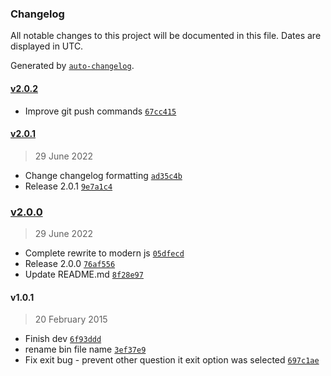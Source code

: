 ### Changelog

All notable changes to this project will be documented in this file. Dates are displayed in UTC.

Generated by [`auto-changelog`](https://github.com/CookPete/auto-changelog).

#### [v2.0.2](https://github.com/felixmosh/kodi-addon-release/compare/v2.0.1...v2.0.2)

- Improve git push commands [`67cc415`](https://github.com/felixmosh/kodi-addon-release/commit/67cc41547adea35b2434ef320945cd560042558e)

#### [v2.0.1](https://github.com/felixmosh/kodi-addon-release/compare/v2.0.0...v2.0.1)

> 29 June 2022

- Change changelog formatting [`ad35c4b`](https://github.com/felixmosh/kodi-addon-release/commit/ad35c4bd92c0a96d96f40e15eb10a1bd772b2ab7)
- Release 2.0.1 [`9e7a1c4`](https://github.com/felixmosh/kodi-addon-release/commit/9e7a1c49d4359b8200867176d4ca112410b45242)

### [v2.0.0](https://github.com/felixmosh/kodi-addon-release/compare/v1.0.1...v2.0.0)

> 29 June 2022

- Complete rewrite to modern js [`05dfecd`](https://github.com/felixmosh/kodi-addon-release/commit/05dfecd2827f8028533334fbfd5696ac0843efa0)
- Release 2.0.0 [`76af556`](https://github.com/felixmosh/kodi-addon-release/commit/76af556a71011aa9fc691b6ea1cc8877fd6b4273)
- Update README.md [`8f28e97`](https://github.com/felixmosh/kodi-addon-release/commit/8f28e97953f7b2559b632db82166d184d96b3781)

#### v1.0.1

> 20 February 2015

- Finish dev [`6f93ddd`](https://github.com/felixmosh/kodi-addon-release/commit/6f93ddd7e12147456db5858d7875dfc795377cad)
- rename bin file name [`3ef37e9`](https://github.com/felixmosh/kodi-addon-release/commit/3ef37e9f9573e9f3d6672d6cf2404b75044f990b)
- Fix exit bug - prevent other question it exit option was selected [`697c1ae`](https://github.com/felixmosh/kodi-addon-release/commit/697c1aee16bfba6af08c7add189fff2cf24e6a8f)
